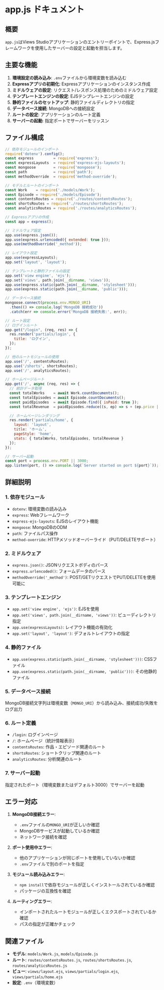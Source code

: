 # app.js ドキュメント

## 概要

`app.js`はViews Studioアプリケーションのエントリーポイントで、Express.jsフレームワークを使用したサーバーの設定と起動を担当します。

## 主要な機能

1. **環境設定の読み込み**: `.env`ファイルから環境変数を読み込む
2. **Expressアプリの初期化**: Expressアプリケーションのインスタンス作成
3. **ミドルウェアの設定**: リクエスト/レスポンス処理のためのミドルウェア設定
4. **テンプレートエンジンの設定**: EJSテンプレートエンジンの設定
5. **静的ファイルのセットアップ**: 静的ファイルディレクトリの指定
6. **データベース接続**: MongoDBへの接続設定
7. **ルートの設定**: アプリケーションのルート定義
8. **サーバーの起動**: 指定ポートでサーバーをリッスン

## ファイル構成

```javascript
// 依存モジュールのインポート
require('dotenv').config();
const express         = require('express');
const expressLayouts  = require('express-ejs-layouts');
const mongoose        = require('mongoose');
const path            = require('path');
const methodOverride  = require('method-override');

// モデルとルートのインポート
const Work    = require('./models/Work');
const Episode = require('./models/Episode');
const contentsRoutes = require('./routes/contentsRoutes');
const shortsRoutes = require('./routes/shortsRoutes');
const analyticsRoutes = require('./routes/analyticsRoutes');

// Expressアプリの作成
const app = express();

// ミドルウェア設定
app.use(express.json());
app.use(express.urlencoded({ extended: true }));
app.use(methodOverride('_method'));

// レイアウト設定
app.use(expressLayouts);
app.set('layout', 'layout');

// テンプレートと静的ファイルの設定
app.set('view engine', 'ejs');
app.set('views', path.join(__dirname, 'views'));
app.use(express.static(path.join(__dirname, 'stylesheet')));
app.use(express.static(path.join(__dirname, 'public'))); 

// データベース接続
mongoose.connect(process.env.MONGO_URI)
  .then(() => console.log('MongoDB 接続成功'))
  .catch(err => console.error('MongoDB 接続失敗:', err));

// ルート設定
// ログインルート
app.get("/login", (req, res) => {
  res.render('partials/login', {
    title: 'ログイン',
  });
});

// 他のルートモジュールの使用
app.use('/', contentsRoutes);
app.use('/shorts', shortsRoutes);
app.use('/', analyticsRoutes);

// ホームページルート
app.get('/', async (req, res) => {
  // 統計データ取得
  const totalWorks    = await Work.countDocuments();
  const totalEpisodes = await Episode.countDocuments();
  const paidEpisodes  = await Episode.find({ isPaid: true });
  const totalRevenue  = paidEpisodes.reduce((s, ep) => s + (ep.price || 0), 0);

  // ホームページレンダリング
  res.render('partials/home', {
    layout: 'layout',
    title: 'ホーム',
    pageStyle: 'home',
    stats: { totalWorks, totalEpisodes, totalRevenue }
  });
});

// サーバー起動
const port = process.env.PORT || 3000;
app.listen(port, () => console.log(`Server started on port ${port}`));
```

## 詳細説明

### 1. 依存モジュール

- `dotenv`: 環境変数の読み込み
- `express`: Webフレームワーク
- `express-ejs-layouts`: EJSのレイアウト機能
- `mongoose`: MongoDBのODM
- `path`: ファイルパス操作
- `method-override`: HTTPメソッドオーバーライド（PUT/DELETEサポート）

### 2. ミドルウェア

- `express.json()`: JSONリクエストボディのパース
- `express.urlencoded()`: フォームデータのパース
- `methodOverride('_method')`: POST/GETリクエストでPUT/DELETEを使用可能に

### 3. テンプレートエンジン

- `app.set('view engine', 'ejs')`: EJSを使用
- `app.set('views', path.join(__dirname, 'views'))`: ビューディレクトリ指定
- `app.use(expressLayouts)`: レイアウト機能の有効化
- `app.set('layout', 'layout')`: デフォルトレイアウトの指定

### 4. 静的ファイル

- `app.use(express.static(path.join(__dirname, 'stylesheet')))`: CSSファイル
- `app.use(express.static(path.join(__dirname, 'public')))`: その他静的ファイル

### 5. データベース接続

MongoDB接続文字列は環境変数（`MONGO_URI`）から読み込み、接続成功/失敗をログ出力

### 6. ルート定義

- `/login`: ログインページ
- `/`: ホームページ（統計情報表示）
- `contentsRoutes`: 作品・エピソード関連のルート
- `shortsRoutes`: ショートクリップ関連のルート
- `analyticsRoutes`: 分析関連のルート

### 7. サーバー起動

指定されたポート（環境変数またはデフォルト3000）でサーバーを起動

## エラー対応

1. **MongoDB接続エラー**:
   - `.env`ファイルの`MONGO_URI`が正しいか確認
   - MongoDBサービスが起動しているか確認
   - ネットワーク接続を確認

2. **ポート使用中エラー**:
   - 他のアプリケーションが同じポートを使用していないか確認
   - `.env`ファイルで別のポートを指定

3. **モジュール読み込みエラー**:
   - `npm install`で依存モジュールが正しくインストールされているか確認
   - パッケージの互換性を確認

4. **ルーティングエラー**:
   - インポートされたルートモジュールが正しくエクスポートされているか確認
   - パスの指定が正確かチェック

## 関連ファイル

- **モデル**: `models/Work.js`, `models/Episode.js`
- **ルート**: `routes/contentsRoutes.js`, `routes/shortsRoutes.js`, `routes/analyticsRoutes.js`
- **ビュー**: `views/layout.ejs`, `views/partials/login.ejs`, `views/partials/home.ejs`
- **設定**: `.env`（環境変数）
